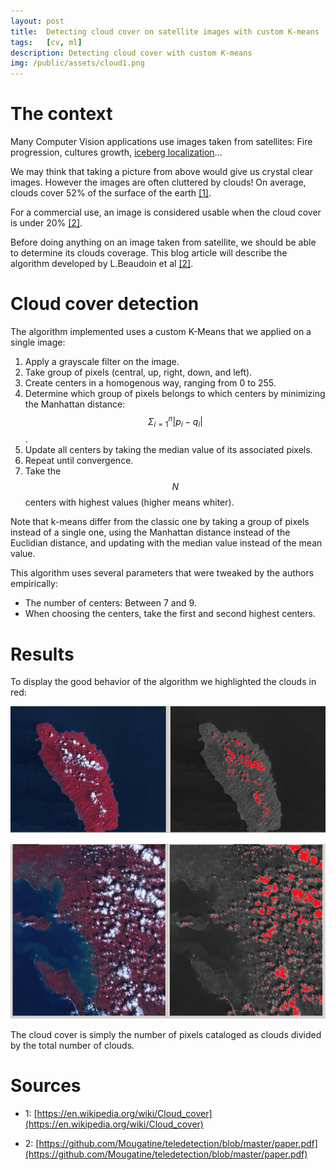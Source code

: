 ```yaml
---
layout: post
title:  Detecting cloud cover on satellite images with custom K-means
tags:   [cv, ml]
description: Detecting cloud cover with custom K-means
img: /public/assets/cloud1.png
---
```


# The context

Many Computer Vision applications use images taken from satellites: Fire
progression, cultures growth, [iceberg localization](https://www.kaggle.com/c/statoil-iceberg-classifier-challenge)...

We may think that taking a picture from above would give us crystal clear
images. However the images are often cluttered by clouds! On average, clouds
cover 52% of the surface of the earth [[1]](https://en.wikipedia.org/wiki/Cloud_cover).

For a commercial use, an image is considered usable when the cloud cover is
under 20% [[2]](https://github.com/Mougatine/teledetection/blob/master/paper.pdf).

Before doing anything on an image taken from satellite, we should be able to
determine its clouds coverage. This blog article will describe the algorithm
developed by L.Beaudoin et al [[2]](https://github.com/Mougatine/teledetection/blob/master/paper.pdf).

# Cloud cover detection

The algorithm implemented uses a custom K-Means that we applied on a single image:

1. Apply a grayscale filter on the image.
2. Take group of pixels (central, up, right, down, and left).
3. Create centers in a homogenous way, ranging from 0 to 255.
4. Determine which group of pixels belongs to which centers by minimizing the
Manhattan distance: $$\Sigma_{i=1}^{n} |p_i - q_i|$$.
5. Update all centers by taking the median value of its associated pixels.
6. Repeat until convergence.
7. Take the $$N$$ centers with highest values (higher means whiter).

Note that k-means differ from the classic one by taking a group of pixels
instead of a single one, using the Manhattan distance instead of the Euclidian
distance, and updating with the median value instead of the mean value.

This algorithm uses several parameters that were tweaked by the authors
empirically:

- The number of centers: Between 7 and 9.
- When choosing the centers, take the first and second highest centers.

# Results

To display the good behavior of the algorithm we highlighted the clouds in red:

![Example 1](/public/assets/cloud1.png)

![Example 2](/public/assets/cloud2.png)

The cloud cover is simply the number of pixels cataloged as clouds divided by
the total number of clouds.

# Sources

- 1: [https://en.wikipedia.org/wiki/Cloud_cover](https://en.wikipedia.org/wiki/Cloud_cover)

- 2: [https://github.com/Mougatine/teledetection/blob/master/paper.pdf](https://github.com/Mougatine/teledetection/blob/master/paper.pdf)
